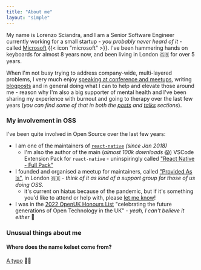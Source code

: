 ```yaml
---
title: "About me"
layout: "simple"
---
```


My name is Lorenzo Sciandra, and I am a Senior Software Engineer currently working for a small startup - *you probably never heard of it* - called [Microsoft](https://www.microsoft.com/en-gb/) {{< icon "microsoft" >}}. I've been hammering hands on keyboards for almost 8 years now, and been living in London 🇬🇧 for over 5 years.

When I'm not busy trying to address company-wide, multi-layered problems, I very much enjoy [speaking at conference and meetups](/talks), writing [blogposts](/posts) and in general doing what I can to help and elevate those around me - reason why I'm also a big supporter of mental health and I've been sharing my experience with burnout and going to therapy over the last few years (*you can find some of that in both the [posts](/posts) and [talks](/talks) sections*).

### My involvement in OSS

I've been quite involved in Open Source over the last few years:

* I am one of the maintainers of [`react-native`](https://reactnative.dev/) *(since Jan 2018)*
  * I'm also the author of the main (*almost 100k downloads* 😱) VSCode Extension Pack for `react-native` - uninspiringly called ["React Native - Full Pack"](https://marketplace.visualstudio.com/items?itemName=kelset.rn-full-pack)
* I founded and organised a meetup for maintainers, called ["Provided As Is"](https://github.com/provided-as-is), in London 🇬🇧 - *think of it as kind of a support group for those of us doing OSS*.
  * it's current on hiatus because of the pandemic, but if it's something you'd like to attend or help with, please [let me know](https://twitter.com/Kelset)!
* I was in the [2022 OpenUK Honours List](https://openuk.uk/2022HonoursList/) "celebrating the future generations of Open Technology in the UK" - *yeah, I can't believe it either* 🤯

### Unusual things about me

#### Where does the name kelset come from?

[A typo](https://shannara.fandom.com/wiki/Keltset_Mallicos) 🤦‍♂️